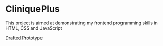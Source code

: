 # CliniquePlus

This project is aimed at demonstrating my frontend programming skills in HTML, CSS and JavaScript

[Drafted Prototype](https://www.figma.com/proto/M9bRfCaKwaqjxjT8pu08qK/Clinique-Plus?node-id=3%3A3&scaling=min-zoom&page-id=0%3A1)
